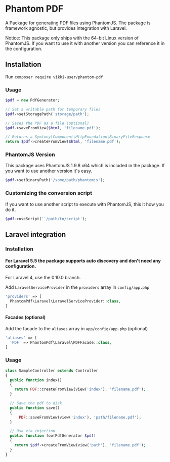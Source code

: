 Phantom PDF
===========

A Package for generating PDF files using PhantomJS. The package is framework agnostic, but provides integration with Laravel.

Notice: This package only ships with the 64-bit Linux version of PhantomJS. If you want to use it with another version you can reference it in the configuration.

## Installation
Run `composer require vikki-user/phantom-pdf`

### Usage

```php
$pdf = new PdfGenerator;

// Set a writable path for temporary files
$pdf->setStoragePath('storage/path');

// Saves the PDF as a file (optional)
$pdf->saveFromView($html, 'filename.pdf');

// Returns a Symfony\Component\HttpFoundation\BinaryFileResponse
return $pdf->createFromView($html, 'filename.pdf');

```

### PhantomJS Version
This package uses PhantomJS 1.9.8 x64 which is included in the package. If you want to use another version it's easy.
```php
$pdf->setBinaryPath('/some/path/phantomjs');
```

### Customizing the conversion script
If you want to use another script to execute with PhantomJS, this it how you do it.
```php
$pdf->useScript('`/path/to/script');
```

## Laravel integration

### Installation

#### For Laravel 5.5 the package supports auto discovery and don't need any configuration.

For Laravel 4, use the 0.10.0 branch.

Add `LaravelServiceProvider` in the `providers` array in `config/app.php`
```php
'providers' => [
  PhantomPdf\Laravel\LaravelServiceProvider::class,
]
```

#### Facades (optional)

Add the facade to the `aliases` array in `app/config/app.php` (optional)
```php
'aliases' => [
  'PDF' => PhantomPdf\Laravel\PDFFacade::class,
]
```

### Usage
```php
class SampleController extends Controller
{
  public function index()
  {
    return PDF::createFromView(view('index'), 'filename.pdf');
  }

  // Save the pdf to disk
  public function save()
  {
      PDF::saveFromView(view('index'), 'path/filename.pdf');
  }

  // Usa via injection
  public function foo(PdfGenerator $pdf)
  {
    return $pdf->createFromView(view('path'), 'filename.pdf');
  }
}
```
